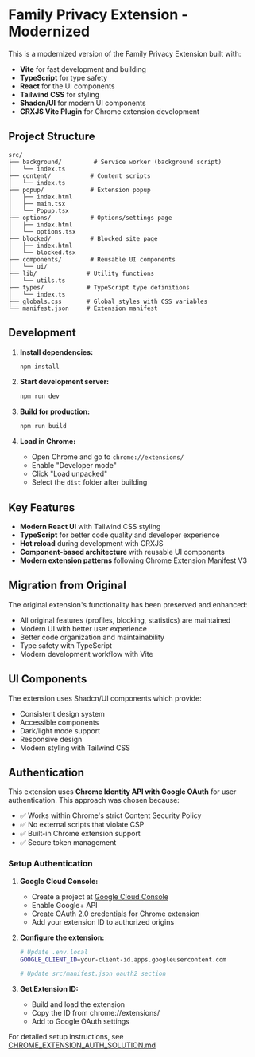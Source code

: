 # Family Privacy Extension - Modernized

This is a modernized version of the Family Privacy Extension built with:
- **Vite** for fast development and building
- **TypeScript** for type safety
- **React** for the UI components
- **Tailwind CSS** for styling
- **Shadcn/UI** for modern UI components
- **CRXJS Vite Plugin** for Chrome extension development

## Project Structure

```
src/
├── background/         # Service worker (background script)
│   └── index.ts
├── content/           # Content scripts
│   └── index.ts
├── popup/             # Extension popup
│   ├── index.html
│   ├── main.tsx
│   └── Popup.tsx
├── options/           # Options/settings page
│   ├── index.html
│   └── options.tsx
├── blocked/           # Blocked site page
│   ├── index.html
│   └── blocked.tsx
├── components/        # Reusable UI components
│   └── ui/
├── lib/              # Utility functions
│   └── utils.ts
├── types/            # TypeScript type definitions
│   └── index.ts
├── globals.css       # Global styles with CSS variables
└── manifest.json     # Extension manifest
```

## Development

1. **Install dependencies:**
   ```bash
   npm install
   ```

2. **Start development server:**
   ```bash
   npm run dev
   ```

3. **Build for production:**
   ```bash
   npm run build
   ```

4. **Load in Chrome:**
   - Open Chrome and go to `chrome://extensions/`
   - Enable "Developer mode"
   - Click "Load unpacked"
   - Select the `dist` folder after building

## Key Features

- **Modern React UI** with Tailwind CSS styling
- **TypeScript** for better code quality and developer experience
- **Hot reload** during development with CRXJS
- **Component-based architecture** with reusable UI components
- **Modern extension patterns** following Chrome Extension Manifest V3

## Migration from Original

The original extension's functionality has been preserved and enhanced:
- All original features (profiles, blocking, statistics) are maintained
- Modern UI with better user experience
- Better code organization and maintainability
- Type safety with TypeScript
- Modern development workflow with Vite

## UI Components

The extension uses Shadcn/UI components which provide:
- Consistent design system
- Accessible components
- Dark/light mode support
- Responsive design
- Modern styling with Tailwind CSS

## Authentication

This extension uses **Chrome Identity API with Google OAuth** for user authentication. This approach was chosen because:

- ✅ Works within Chrome's strict Content Security Policy
- ✅ No external scripts that violate CSP
- ✅ Built-in Chrome extension support
- ✅ Secure token management

### Setup Authentication

1. **Google Cloud Console:**
   - Create a project at [Google Cloud Console](https://console.developers.google.com/)
   - Enable Google+ API
   - Create OAuth 2.0 credentials for Chrome extension
   - Add your extension ID to authorized origins

2. **Configure the extension:**
   ```bash
   # Update .env.local
   GOOGLE_CLIENT_ID=your-client-id.apps.googleusercontent.com
   
   # Update src/manifest.json oauth2 section
   ```

3. **Get Extension ID:**
   - Build and load the extension
   - Copy the ID from chrome://extensions/
   - Add to Google OAuth settings

For detailed setup instructions, see [CHROME_EXTENSION_AUTH_SOLUTION.md](./CHROME_EXTENSION_AUTH_SOLUTION.md)
